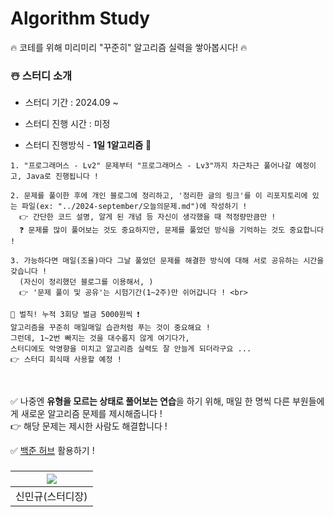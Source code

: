 # Algorithm Study

🔥 코테를 위해 미리미리 "꾸준히" 알고리즘 실력을 쌓아봅시다! 🔥

### ☃️ 스터디 소개

* 스터디 기간 : 2024.09 ~

* 스터디 진행 시간 : 미정

* 스터디 진행방식 - **1일 1알고리즘** 🥇

```
1. "프로그래머스 - Lv2" 문제부터 "프로그래머스 - Lv3"까지 차근차근 풀어나갈 예정이고, Java로 진행됩니다 !

2. 문제를 풀이한 후에 개인 블로그에 정리하고, '정리한 글의 링크'를 이 리포지토리에 있는 파일(ex: "../2024-september/오늘의문제.md")에 작성하기 !
  👉 간단한 코드 설명, 알게 된 개념 등 자신이 생각했을 때 적정량만큼만 !
  ❓ 문제를 많이 풀어보는 것도 중요하지만, 문제를 풀었던 방식을 기억하는 것도 중요합니다 !

3. 가능하다면 매일(조율)마다 그날 풀었던 문제를 해결한 방식에 대해 서로 공유하는 시간을 갖습니다 !
  (자신이 정리했던 블로그를 이용해서, )
  👉 '문제 풀이 및 공유'는 시험기간(1~2주)만 쉬어갑니다 ! <br>
```


    📣 벌칙! 누적 3회당 벌금 5000원씩 ❗
    알고리즘을 꾸준히 매일매일 습관처럼 푸는 것이 중요해요 !
    그런데, 1~2번 빠지는 것을 대수롭지 않게 여기다가,
    스터디에도 악영향을 미치고 알고리즘 실력도 잘 안늘게 되더라구요 ...
    👉 스터디 회식때 사용할 예정 !
      
<br>

✅ 나중엔 **유형을 모르는 상태로 풀어보는 연습**을 하기 위해, 매일 한 명씩 다른 부원들에게 새로운 알고리즘 문제를 제시해줍니다 ! <br>
👉 해당 문제는 제시한 사람도 해결합니다 ! <br>
      
✅ [백준 허브](https://chromewebstore.google.com/detail/%EB%B0%B1%EC%A4%80%ED%97%88%EB%B8%8Cbaekjoonhub/ccammcjdkpgjmcpijpahlehmapgmphmk?hl=ko) 활용하기 ! <br>

### 
| [<img src="https://github.com/UykM.png">](https://github.com/UykM) |
|:---:|
신민규(스터디장)|
